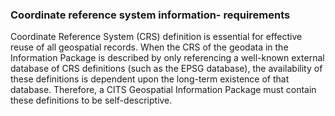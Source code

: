 ### Coordinate reference system information- requirements

Coordinate Reference System (CRS) definition is essential for effective reuse of all geospatial records. When the CRS of the geodata in the Information Package is described by only referencing a well-known external database of CRS definitions (such as the EPSG database), the availability of these definitions is dependent upon the long-term existence of that database. Therefore, a CITS Geospatial Information Package must contain these definitions to be self-descriptive.
